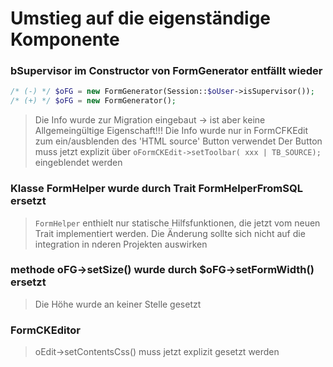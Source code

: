 # Umstieg auf die eigenständige Komponente

### bSupervisor im Constructor von FormGenerator entfällt wieder
```php
/* (-) */ $oFG = new FormGenerator(Session::$oUser->isSupervisor());
/* (+) */ $oFG = new FormGenerator();
```

> Die Info wurde zur Migration eingebaut -> ist aber keine Allgemeingültige Eigenschaft!!!
> Die Info wurde nur in FormCFKEdit zum ein/ausblenden des 'HTML source' Button verwendet
> Der Button muss jetzt explizit über `oFormCKEdit->setToolbar( xxx | TB_SOURCE);` eingeblendet werden

### Klasse FormHelper wurde durch Trait FormHelperFromSQL ersetzt
> `FormHelper` enthielt nur statische Hilfsfunktionen, die jetzt vom neuen Trait implementiert
> werden. Die Änderung sollte sich nicht auf die integration in nderen Projekten auswirken

### methode oFG->setSize() wurde durch $oFG->setFormWidth() ersetzt
> Die Höhe wurde an keiner Stelle gesetzt

### FormCKEditor
> oEdit->setContentsCss() muss jetzt explizit gesetzt werden